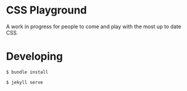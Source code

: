 # CSS Playground

A work in progress for people to come and play with the most up to date CSS.

# Developing

` $ bundle install `

` $ jekyll serve `
